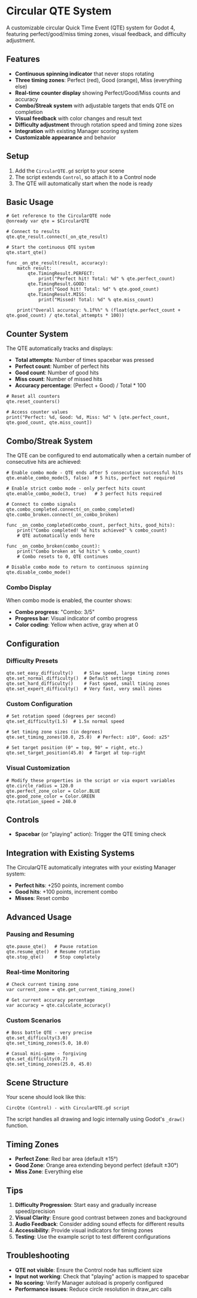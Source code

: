 # Circular QTE System

A customizable circular Quick Time Event (QTE) system for Godot 4, featuring perfect/good/miss timing zones, visual feedback, and difficulty adjustment.

## Features

- **Continuous spinning indicator** that never stops rotating
- **Three timing zones**: Perfect (red), Good (orange), Miss (everything else)
- **Real-time counter display** showing Perfect/Good/Miss counts and accuracy
- **Combo/Streak system** with adjustable targets that ends QTE on completion
- **Visual feedback** with color changes and result text
- **Difficulty adjustment** through rotation speed and timing zone sizes
- **Integration** with existing Manager scoring system
- **Customizable appearance** and behavior

## Setup

1. Add the `CircularQTE.gd` script to your scene
2. The script extends `Control`, so attach it to a Control node
3. The QTE will automatically start when the node is ready

## Basic Usage

```gdscript
# Get reference to the CircularQTE node
@onready var qte = $CircularQTE

# Connect to results
qte.qte_result.connect(_on_qte_result)

# Start the continuous QTE system
qte.start_qte()

func _on_qte_result(result, accuracy):
    match result:
        qte.TimingResult.PERFECT:
            print("Perfect hit! Total: %d" % qte.perfect_count)
        qte.TimingResult.GOOD:
            print("Good hit! Total: %d" % qte.good_count)
        qte.TimingResult.MISS:
            print("Missed! Total: %d" % qte.miss_count)

    print("Overall accuracy: %.1f%%" % (float(qte.perfect_count + qte.good_count) / qte.total_attempts * 100))
```

## Counter System

The QTE automatically tracks and displays:

- **Total attempts**: Number of times spacebar was pressed
- **Perfect count**: Number of perfect hits
- **Good count**: Number of good hits
- **Miss count**: Number of missed hits
- **Accuracy percentage**: (Perfect + Good) / Total \* 100

```gdscript
# Reset all counters
qte.reset_counters()

# Access counter values
print("Perfect: %d, Good: %d, Miss: %d" % [qte.perfect_count, qte.good_count, qte.miss_count])
```

## Combo/Streak System

The QTE can be configured to end automatically when a certain number of consecutive hits are achieved:

```gdscript
# Enable combo mode - QTE ends after 5 consecutive successful hits
qte.enable_combo_mode(5, false)  # 5 hits, perfect not required

# Enable strict combo mode - only perfect hits count
qte.enable_combo_mode(3, true)   # 3 perfect hits required

# Connect to combo signals
qte.combo_completed.connect(_on_combo_completed)
qte.combo_broken.connect(_on_combo_broken)

func _on_combo_completed(combo_count, perfect_hits, good_hits):
    print("Combo completed! %d hits achieved" % combo_count)
    # QTE automatically ends here

func _on_combo_broken(combo_count):
    print("Combo broken at %d hits" % combo_count)
    # Combo resets to 0, QTE continues

# Disable combo mode to return to continuous spinning
qte.disable_combo_mode()
```

### Combo Display

When combo mode is enabled, the counter shows:

- **Combo progress**: "Combo: 3/5"
- **Progress bar**: Visual indicator of combo progress
- **Color coding**: Yellow when active, gray when at 0

## Configuration

### Difficulty Presets

```gdscript
qte.set_easy_difficulty()    # Slow speed, large timing zones
qte.set_normal_difficulty()  # Default settings
qte.set_hard_difficulty()    # Fast speed, small timing zones
qte.set_expert_difficulty()  # Very fast, very small zones
```

### Custom Configuration

```gdscript
# Set rotation speed (degrees per second)
qte.set_difficulty(1.5)  # 1.5x normal speed

# Set timing zone sizes (in degrees)
qte.set_timing_zones(10.0, 25.0)  # Perfect: ±10°, Good: ±25°

# Set target position (0° = top, 90° = right, etc.)
qte.set_target_position(45.0)  # Target at top-right
```

### Visual Customization

```gdscript
# Modify these properties in the script or via export variables
qte.circle_radius = 120.0
qte.perfect_zone_color = Color.BLUE
qte.good_zone_color = Color.GREEN
qte.rotation_speed = 240.0
```

## Controls

- **Spacebar** (or "playing" action): Trigger the QTE timing check

## Integration with Existing Systems

The CircularQTE automatically integrates with your existing Manager system:

- **Perfect hits**: +250 points, increment combo
- **Good hits**: +100 points, increment combo
- **Misses**: Reset combo

## Advanced Usage

### Pausing and Resuming

```gdscript
qte.pause_qte()   # Pause rotation
qte.resume_qte()  # Resume rotation
qte.stop_qte()    # Stop completely
```

### Real-time Monitoring

```gdscript
# Check current timing zone
var current_zone = qte.get_current_timing_zone()

# Get current accuracy percentage
var accuracy = qte.calculate_accuracy()
```

### Custom Scenarios

```gdscript
# Boss battle QTE - very precise
qte.set_difficulty(3.0)
qte.set_timing_zones(5.0, 10.0)

# Casual mini-game - forgiving
qte.set_difficulty(0.7)
qte.set_timing_zones(25.0, 45.0)
```

## Scene Structure

Your scene should look like this:

```
CircQte (Control) - with CircularQTE.gd script
```

The script handles all drawing and logic internally using Godot's `_draw()` function.

## Timing Zones

- **Perfect Zone**: Red bar area (default ±15°)
- **Good Zone**: Orange area extending beyond perfect (default ±30°)
- **Miss Zone**: Everything else

## Tips

1. **Difficulty Progression**: Start easy and gradually increase speed/precision
2. **Visual Clarity**: Ensure good contrast between zones and background
3. **Audio Feedback**: Consider adding sound effects for different results
4. **Accessibility**: Provide visual indicators for timing zones
5. **Testing**: Use the example script to test different configurations

## Troubleshooting

- **QTE not visible**: Ensure the Control node has sufficient size
- **Input not working**: Check that "playing" action is mapped to spacebar
- **No scoring**: Verify Manager autoload is properly configured
- **Performance issues**: Reduce circle resolution in draw_arc calls
